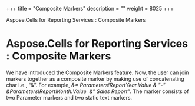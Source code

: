 +++
title = "Composite Markers" 
description = "" 
weight = 8025 
+++

Aspose.Cells for Reporting Services : Composite Markers  

# Aspose.Cells for Reporting Services : Composite Markers


We have introduced the Composite Markers feature. Now, the user can join markers together as a composite marker by making use of concatenating char i.e., “&”. For example, *&= Parameters!ReportYear.Value & "-" &Parameters!ReportMonth.Value  &" Sales Report"*. The marker consists of two Parameter markers and two static text markers.

